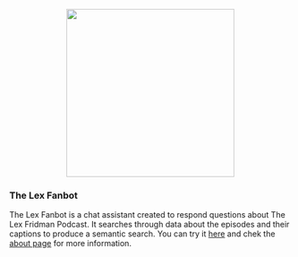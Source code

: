<p align="center">
  <img src="https://lexfanbot.netlify.app/fanbot.png" width="300"/>
</p>

### The Lex Fanbot

The Lex Fanbot is a chat assistant created to respond questions about The Lex Fridman Podcast.
It searches through data about the episodes and their captions to produce a semantic search.
You can try it [here](https://lexfanbot.netlify.app/) and chek the [about page](https://lexfanbot.netlify.app/about.html) for more information.

